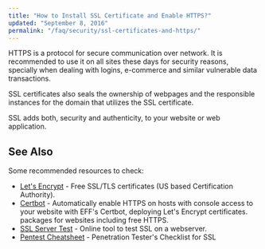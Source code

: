 ```yaml
---
title: "How to Install SSL Certificate and Enable HTTPS?"
updated: "September 8, 2016"
permalink: "/faq/security/ssl-certificates-and-https/"
---
```


HTTPS is a protocol for secure communication over network. It is recommended to
use it on all sites these days for security reasons, specially when dealing with
logins, e-commerce and similar vulnerable data transactions.

SSL certificates also seals the ownership of webpages and the responsible instances
for the domain that utilizes the SSL certificate.

SSL adds both, security and authenticity, to your website or web application.

## See Also

Some recommended resources to check:

* [Let's Encrypt](https://letsencrypt.org/) - Free SSL/TLS certificates (US based Certification Authority).
* [Certbot](https://certbot.eff.org/) - Automatically enable HTTPS on hosts with console access to your website
  with EFF's Certbot, deploying Let's Encrypt certificates.
  packages for websites including free HTTPS.
* [SSL Server Test](https://www.ssllabs.com/ssltest/) - Online tool to test SSL
  on a webserver.
* [Pentest Cheatsheet](http://www.exploresecurity.com/wp-content/uploads/custom/SSL_manual_cheatsheet.html) - Penetration Tester's Checklist for SSL
